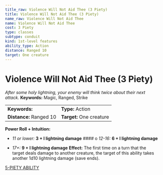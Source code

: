 ```yaml
---
title_raw: Violence Will Not Aid Thee (3 Piety)
title: Violence Will Not Aid Thee (3 Piety)
name_raw: Violence Will Not Aid Thee
name: Violence Will Not Aid Thee
cost: 3 Piety
type: classes
subtype: conduit
kind: 1st-level features
ability_type: Action
distance: Ranged 10
target: One creature
---
```


# Violence Will Not Aid Thee (3 Piety)

*After some holy lightning, your enemy will think twice about their next attack.* **Keywords:** Magic, Ranged, Strike

|                         |                          |
| :---------------------- | :----------------------- |
| **Keywords:**           | **Type:** Action         |
| **Distance:** Ranged 10 | **Target:** One creature |

**Power Roll + Intuition:**

- *11 or lower:* **3 + I lightning damage** #### o *12-16:* **6 + I lightning damage**

- *17+:* **9 + I lightning damage** **Effect:** The first time on a turn that the target deals damage to another creature, the target of this ability takes another 1d10 lightning damage (save ends).

[5-PIETY ABILITY](./5-Piety%20Ability.md)
